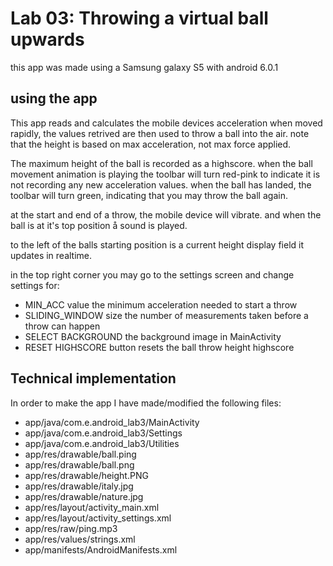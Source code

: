 # Lab 03: Throwing a virtual ball upwards

this app was made using a Samsung galaxy S5 with android 6.0.1

## using the app

This app reads and calculates the mobile devices acceleration when moved rapidly, the values
retrived are then used to throw a ball into the air. note that the height is based on
max acceleration, not max force applied.

The maximum height of the ball is recorded as a highscore.
when the ball movement animation is playing the toolbar will turn red-pink to indicate it is
not recording any new acceleration values. when the ball has landed, the toolbar will turn
green, indicating that you may throw the ball again.

at the start and end of a throw, the mobile device will vibrate. and when the ball is at it's
top position å sound is played.

to the left of the balls starting position is a current height display field it updates in
realtime.

in the top right corner you may go to the settings screen and change settings for:
* MIN_ACC value the minimum acceleration needed to start a throw
* SLIDING_WINDOW size the number of measurements taken before a throw can happen
* SELECT BACKGROUND the background image in MainActivity
* RESET HIGHSCORE button resets the ball throw height highscore


## Technical implementation

In order to make the app I have made/modified the following files:
* app/java/com.e.android_lab3/MainActivity
* app/java/com.e.android_lab3/Settings
* app/java/com.e.android_lab3/Utilities
* app/res/drawable/ball.ping
* app/res/drawable/ball.png
* app/res/drawable/height.PNG
* app/res/drawable/italy.jpg
* app/res/drawable/nature.jpg
* app/res/layout/activity_main.xml
* app/res/layout/activity_settings.xml
* app/res/raw/ping.mp3
* app/res/values/strings.xml
* app/manifests/AndroidManifests.xml




